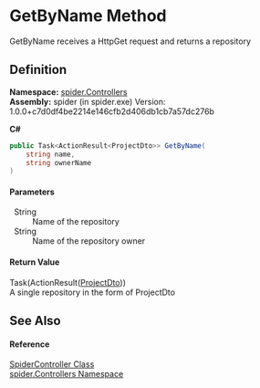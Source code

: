 # GetByName Method


GetByName receives a HttpGet request and returns a repository



## Definition
**Namespace:** <a href="9f16cf3d-ca1a-18ca-2f8b-43d73ecc7c0a">spider.Controllers</a>  
**Assembly:** spider (in spider.exe) Version: 1.0.0+c7d0df4be2214e146cfb2d406db1cb7a57dc276b

**C#**
``` C#
public Task<ActionResult<ProjectDto>> GetByName(
	string name,
	string ownerName
)
```



#### Parameters
<dl><dt>  String</dt><dd>Name of the repository</dd><dt>  String</dt><dd>Name of the repository owner</dd></dl>

#### Return Value
Task(ActionResult(<a href="7153ffa9-75d9-d756-b8b0-dace1841bf5b">ProjectDto</a>))  
A single repository in the form of ProjectDto

## See Also


#### Reference
<a href="393932f4-1d4b-ab60-40af-a0a9e1f1ac78">SpiderController Class</a>  
<a href="9f16cf3d-ca1a-18ca-2f8b-43d73ecc7c0a">spider.Controllers Namespace</a>  

